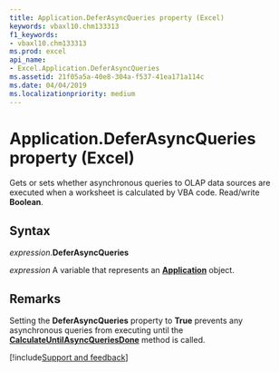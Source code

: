 ```yaml
---
title: Application.DeferAsyncQueries property (Excel)
keywords: vbaxl10.chm133313
f1_keywords:
- vbaxl10.chm133313
ms.prod: excel
api_name:
- Excel.Application.DeferAsyncQueries
ms.assetid: 21f05a5a-40e8-304a-f537-41ea171a114c
ms.date: 04/04/2019
ms.localizationpriority: medium
---
```



# Application.DeferAsyncQueries property (Excel)

Gets or sets whether asynchronous queries to OLAP data sources are executed when a worksheet is calculated by VBA code. Read/write **Boolean**.


## Syntax

_expression_.**DeferAsyncQueries**

_expression_ A variable that represents an **[Application](Excel.Application(object).md)** object.


## Remarks

Setting the **DeferAsyncQueries** property to **True** prevents any asynchronous queries from executing until the **[CalculateUntilAsyncQueriesDone](Excel.Application.CalculateUntilAsyncQueriesDone.md)** method is called.




[!include[Support and feedback](~/includes/feedback-boilerplate.md)]